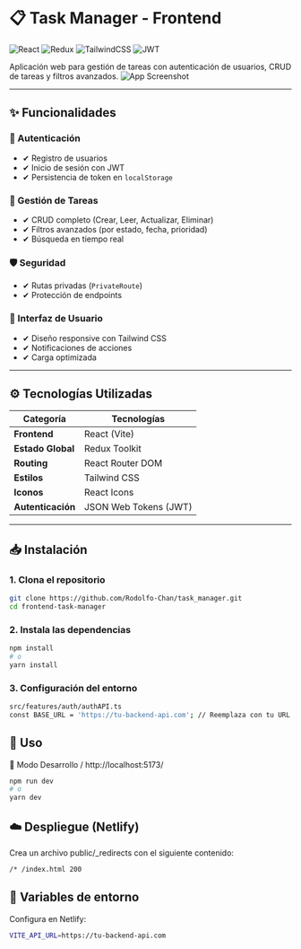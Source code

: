 # 📋 Task Manager - Frontend

![React](https://img.shields.io/badge/React-20232A?style=for-the-badge&logo=react&logoColor=61DAFB)
![Redux](https://img.shields.io/badge/Redux-764ABC?style=for-the-badge&logo=redux&logoColor=white)
![TailwindCSS](https://img.shields.io/badge/Tailwind_CSS-38B2AC?style=for-the-badge&logo=tailwind-css&logoColor=white)
![JWT](https://img.shields.io/badge/JWT-000000?style=for-the-badge&logo=JSON%20web%20tokens&logoColor=white)

Aplicación web para gestión de tareas con autenticación de usuarios, CRUD de tareas y filtros avanzados.
![App Screenshot](https://via.placeholder.com/468x300?text=App+Screenshot+Here)

---

## ✨ Funcionalidades

### 🔐 Autenticación
- ✔ Registro de usuarios
- ✔ Inicio de sesión con JWT
- ✔ Persistencia de token en `localStorage`

### 📝 Gestión de Tareas
- ✔ CRUD completo (Crear, Leer, Actualizar, Eliminar)
- ✔ Filtros avanzados (por estado, fecha, prioridad)
- ✔ Búsqueda en tiempo real

### 🛡 Seguridad
- ✔ Rutas privadas (`PrivateRoute`)
- ✔ Protección de endpoints

### 🎨 Interfaz de Usuario
- ✔ Diseño responsive con Tailwind CSS
- ✔ Notificaciones de acciones
- ✔ Carga optimizada

---

## ⚙️ Tecnologías Utilizadas

| Categoría        | Tecnologías              |
|------------------|--------------------------|
| **Frontend**     | React (Vite)             |
| **Estado Global**| Redux Toolkit            |
| **Routing**      | React Router DOM         |
| **Estilos**      | Tailwind CSS             |
| **Iconos**       | React Icons              |
| **Autenticación**| JSON Web Tokens (JWT)    |

---

## 📥 Instalación

### 1. Clona el repositorio

```bash
git clone https://github.com/Rodolfo-Chan/task_manager.git
cd frontend-task-manager
```
### 2. Instala las dependencias
```bash
npm install
# o
yarn install

```
### 3. Configuración del entorno
```bash
src/features/auth/authAPI.ts
const BASE_URL = 'https://tu-backend-api.com'; // Reemplaza con tu URL
```
## 🚀 Uso
🧪 Modo Desarrollo / http://localhost:5173/
```bash
npm run dev
# o
yarn dev

```
## ☁️ Despliegue (Netlify)
Crea un archivo public/_redirects con el siguiente contenido:
```bash
/* /index.html 200

```
## 🔐 Variables de entorno
Configura en Netlify:
```bash
VITE_API_URL=https://tu-backend-api.com


```

